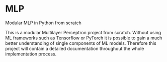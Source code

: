 # MLP
Modular MLP in Python from scratch

This is a modular Multilayer Perceptron project from scratch. Without using ML frameworks such as Tensorflow or PyTorch it is possible to gain a much better understanding of single components of ML models. Therefore this project will contain a detailed documentation throughout the whole implementation process. 
